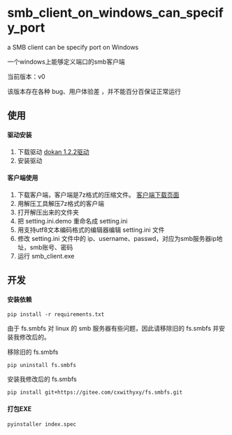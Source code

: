 # smb_client_on_windows_can_specify_port
a SMB client can be specify port on Windows

一个windows上能够定义端口的smb客户端



当前版本：v0

该版本存在各种 bug、用户体验差 ，并不能百分百保证正常运行



## 使用

#### 驱动安装

1. 下载驱动 [dokan 1.2.2驱动](https://github.com/dokan-dev/dokany/releases/download/v1.2.2.1000/DokanSetup_redist.exe)
2. 安装驱动

#### 客户端使用

1. 下载客户端，客户端是7z格式的压缩文件。 [客户端下载页面](https://github.com/cxwithyxy/smb_client_on_windows_can_specify_port/releases)
2. 用解压工具解压7z格式的客户端
3. 打开解压出来的文件夹
4. 把 setting.ini.demo 重命名成 setting.ini
5. 用支持utf8文本编码格式的编辑器编辑 setting.ini 文件
6. 修改 setting.ini 文件中的 ip、username、passwd，对应为smb服务器ip地址，smb账号、密码
7. 运行 smb_client.exe



## 开发

#### 安装依赖

```
pip install -r requirements.txt
```

由于 fs.smbfs 对 linux 的 smb 服务器有些问题，因此请移除旧的 fs.smbfs 并安装我修改后的。

移除旧的 fs.smbfs

```
pip uninstall fs.smbfs
```

安装我修改后的 fs.smbfs

```
pip install git+https://gitee.com/cxwithyxy/fs.smbfs.git
```

#### 打包EXE

```
pyinstaller index.spec
```



